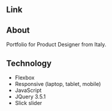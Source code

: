 ## Link

## About

Portfolio for Product Designer from Italy.

## Technology

- Flexbox
- Responsive (laptop, tablet, mobile)
- JavaScript
- JQuery 3.5.1
- Slick slider
